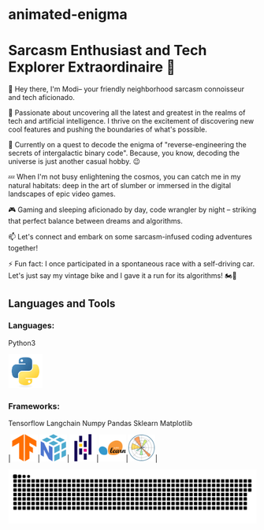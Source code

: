 # animated-enigma
# Sarcasm Enthusiast and Tech Explorer Extraordinaire 🚀

👋 Hey there, I'm Modi– your friendly neighborhood sarcasm connoisseur and tech aficionado.

🤖 Passionate about uncovering all the latest and greatest in the realms of tech and artificial intelligence. I thrive on the excitement of discovering new cool features and pushing the boundaries of what's possible.

🌌 Currently on a quest to decode the enigma of  "reverse-engineering the secrets of intergalactic binary code". Because, you know, decoding the universe is just another casual hobby. 😉

💤 When I'm not busy enlightening the cosmos, you can catch me in my natural habitats: deep in the art of slumber or immersed in the digital landscapes of epic video games.

🎮 Gaming and sleeping aficionado by day, code wrangler by night – striking that perfect balance between dreams and algorithms.

📫 Let's connect and embark on some sarcasm-infused coding adventures together!

⚡ Fun fact: I once participated in a spontaneous race with a self-driving car. Let's just say my vintage bike and I gave it a run for its algorithms! 🏍️🤖




## Languages and Tools 
<div>

### Languages:
   Python3 


<img src=".github/workflows/python-original.svg" title="Python"  alt="Python" width="70" height="70"/>


### Frameworks:


   Tensorflow      Langchain      Numpy      Pandas      Sklearn       Matplotlib 

   
|<img src=".github/workflows/tensorflow-original.svg" title="TensorFlow"  alt="TensorFlow" width="55" height="55"/>|<img src=".github/workflows/numpy-original.svg" title="Numpy" alt="Numpy" width="55" height="55"/>|<img src=".github/workflows/pandas-original.svg" title="Pandas" alt="Pandas" width="55" height="55"/>|<img src=".github/workflows/scikitlearn-original.svg" title="sklearn" alt="sklearn" width="55" height="55"/>|<img src=".github/workflows/matplotlib-original.svg" title="Matplotlib" alt="Matplotlib" width="55" height="55"/>|


</div>


<p align="center">
 <img width="1000" src=".github/workflows/main.svg" alt="snake"/>
</p>
